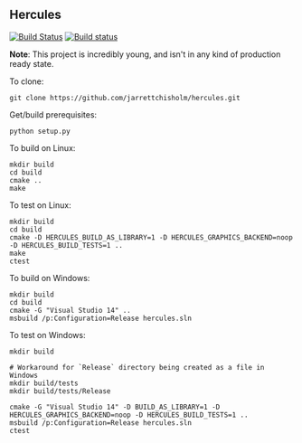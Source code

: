 Hercules
--------

[![Build Status](https://travis-ci.org/jarrettchisholm/hercules.png)](https://travis-ci.org/jarrettchisholm/hercules)
[![Build status](https://ci.appveyor.com/api/projects/status/ardx8mj0aa7e9fxu/branch/master)](https://ci.appveyor.com/project/jarrettchisholm/hercules/branch/master)

**Note**: This project is incredibly young, and isn't in any kind of production ready state. 

To clone:

    git clone https://github.com/jarrettchisholm/hercules.git

Get/build prerequisites:

    python setup.py

To build on Linux:

    mkdir build
    cd build
    cmake ..
    make

To test on Linux:

    mkdir build
    cd build
    cmake -D HERCULES_BUILD_AS_LIBRARY=1 -D HERCULES_GRAPHICS_BACKEND=noop -D HERCULES_BUILD_TESTS=1 ..
    make
    ctest

To build on Windows:

    mkdir build
    cd build
    cmake -G "Visual Studio 14" ..
    msbuild /p:Configuration=Release hercules.sln

To test on Windows:

    mkdir build
    
    # Workaround for `Release` directory being created as a file in Windows
    mkdir build/tests
    mkdir build/tests/Release
    
    cmake -G "Visual Studio 14" -D BUILD_AS_LIBRARY=1 -D HERCULES_GRAPHICS_BACKEND=noop -D HERCULES_BUILD_TESTS=1 ..
    msbuild /p:Configuration=Release hercules.sln
    ctest
